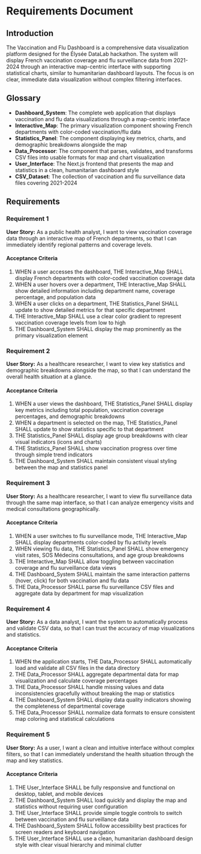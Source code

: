 # Requirements Document

## Introduction

The Vaccination and Flu Dashboard is a comprehensive data visualization platform designed for the Élysée DataLab hackathon. The system will display French vaccination coverage and flu surveillance data from 2021-2024 through an interactive map-centric interface with supporting statistical charts, similar to humanitarian dashboard layouts. The focus is on clear, immediate data visualization without complex filtering interfaces.

## Glossary

- **Dashboard_System**: The complete web application that displays vaccination and flu data visualizations through a map-centric interface
- **Interactive_Map**: The primary visualization component showing French departments with color-coded vaccination/flu data
- **Statistics_Panel**: The component displaying key metrics, charts, and demographic breakdowns alongside the map
- **Data_Processor**: The component that parses, validates, and transforms CSV files into usable formats for map and chart visualization
- **User_Interface**: The Next.js frontend that presents the map and statistics in a clean, humanitarian dashboard style
- **CSV_Dataset**: The collection of vaccination and flu surveillance data files covering 2021-2024

## Requirements

### Requirement 1

**User Story:** As a public health analyst, I want to view vaccination coverage data through an interactive map of French departments, so that I can immediately identify regional patterns and coverage levels.

#### Acceptance Criteria

1. WHEN a user accesses the dashboard, THE Interactive_Map SHALL display French departments with color-coded vaccination coverage data
2. WHEN a user hovers over a department, THE Interactive_Map SHALL show detailed information including department name, coverage percentage, and population data
3. WHEN a user clicks on a department, THE Statistics_Panel SHALL update to show detailed metrics for that specific department
4. THE Interactive_Map SHALL use a clear color gradient to represent vaccination coverage levels from low to high
5. THE Dashboard_System SHALL display the map prominently as the primary visualization element

### Requirement 2

**User Story:** As a healthcare researcher, I want to view key statistics and demographic breakdowns alongside the map, so that I can understand the overall health situation at a glance.

#### Acceptance Criteria

1. WHEN a user views the dashboard, THE Statistics_Panel SHALL display key metrics including total population, vaccination coverage percentages, and demographic breakdowns
2. WHEN a department is selected on the map, THE Statistics_Panel SHALL update to show statistics specific to that department
3. THE Statistics_Panel SHALL display age group breakdowns with clear visual indicators (icons and charts)
4. THE Statistics_Panel SHALL show vaccination progress over time through simple trend indicators
5. THE Dashboard_System SHALL maintain consistent visual styling between the map and statistics panel

### Requirement 3

**User Story:** As a healthcare researcher, I want to view flu surveillance data through the same map interface, so that I can analyze emergency visits and medical consultations geographically.

#### Acceptance Criteria

1. WHEN a user switches to flu surveillance mode, THE Interactive_Map SHALL display departments color-coded by flu activity levels
2. WHEN viewing flu data, THE Statistics_Panel SHALL show emergency visit rates, SOS Médecins consultations, and age group breakdowns
3. THE Interactive_Map SHALL allow toggling between vaccination coverage and flu surveillance data views
4. THE Dashboard_System SHALL maintain the same interaction patterns (hover, click) for both vaccination and flu data
5. THE Data_Processor SHALL parse flu surveillance CSV files and aggregate data by department for map visualization

### Requirement 4

**User Story:** As a data analyst, I want the system to automatically process and validate CSV data, so that I can trust the accuracy of map visualizations and statistics.

#### Acceptance Criteria

1. WHEN the application starts, THE Data_Processor SHALL automatically load and validate all CSV files in the data directory
2. THE Data_Processor SHALL aggregate departmental data for map visualization and calculate coverage percentages
3. THE Data_Processor SHALL handle missing values and data inconsistencies gracefully without breaking the map or statistics
4. THE Dashboard_System SHALL display data quality indicators showing the completeness of departmental coverage
5. THE Data_Processor SHALL normalize data formats to ensure consistent map coloring and statistical calculations

### Requirement 5

**User Story:** As a user, I want a clean and intuitive interface without complex filters, so that I can immediately understand the health situation through the map and key statistics.

#### Acceptance Criteria

1. THE User_Interface SHALL be fully responsive and functional on desktop, tablet, and mobile devices
2. THE Dashboard_System SHALL load quickly and display the map and statistics without requiring user configuration
3. THE User_Interface SHALL provide simple toggle controls to switch between vaccination and flu surveillance data
4. THE Dashboard_System SHALL follow accessibility best practices for screen readers and keyboard navigation
5. THE User_Interface SHALL use a clean, humanitarian dashboard design style with clear visual hierarchy and minimal clutter

